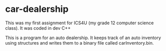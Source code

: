 # car-dealership
This was my first assignment for ICS4U (my grade 12 computer science class). It was coded in dev C++

This is a program for an auto dealership. It keeps track of an auto inventory using structures and writes them to a binary file called carInventory.bin. 

